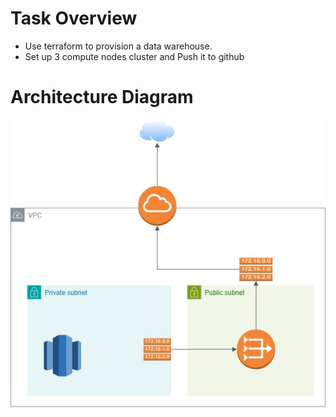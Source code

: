 # Task Overview
+ Use terraform to provision a data warehouse.
+ Set up 3 compute nodes cluster and Push it to github

# Architecture Diagram
![](./images/arch_diag.jpg)
